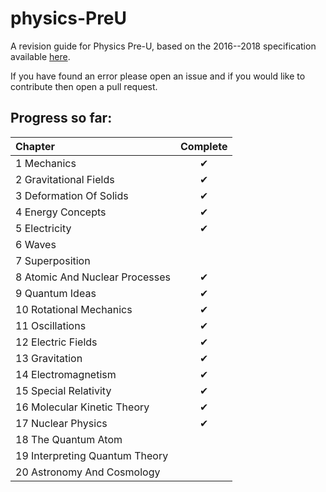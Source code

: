 # physics-PreU
A revision guide for Physics Pre-U, based on the 2016--2018 specification available [here](http://www.cie.org.uk/images/163265-2016-2018-syllabus.pdf).

If you have found an error please open an issue and if you would like to contribute then open a pull request.

## Progress so far:

| Chapter                        | Complete |
|:-------------------------------|:--------:|
| 1 Mechanics                    |    ✔     |
| 2 Gravitational Fields         |    ✔     |
| 3 Deformation Of Solids        |    ✔     |
| 4 Energy Concepts              |    ✔     |
| 5 Electricity                  |    ✔     |
| 6 Waves                        |          |
| 7 Superposition                |          |
| 8 Atomic And Nuclear Processes |    ✔     |
| 9 Quantum Ideas                |    ✔      |
| 10 Rotational Mechanics        |    ✔     |
| 11 Oscillations                |    ✔     |
| 12 Electric Fields             |    ✔     |
| 13 Gravitation                 |    ✔     |
| 14 Electromagnetism            |    ✔     |
| 15 Special Relativity          |    ✔     |
| 16 Molecular Kinetic Theory    |    ✔     |
| 17 Nuclear Physics             |    ✔     |
| 18 The Quantum Atom            |          |
| 19 Interpreting Quantum Theory |          |
| 20 Astronomy And Cosmology     |          |
